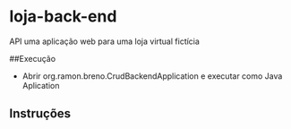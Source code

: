 # loja-back-end
API uma aplicação web para uma loja virtual fictícia

##Execução
- Abrir org.ramon.breno.CrudBackendApplication e executar como Java Aplication

## Instruções
